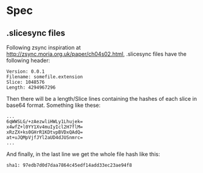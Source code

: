 Spec
====

.slicesync files
----------------

Following zsync inspiration at http://zsync.moria.org.uk/paper/ch04s02.html, .slicesync files have the following header:

    Version: 0.0.1
    Filename: somefile.extension
    Slice: 1048576
    Length: 4294967296

Then there will be a length/Slice lines containing the hashes of each slice in base64 format. Something like these:

    ...
    6qWWSLG/+zAezwliHWLy1Lhujek=
    x4wfZ+l0YY1Xv4muIyIcl2H7flM=
    xRzZX+ks0GHrR1KDtvpBVDxQAdQ=
    at+uJQMpVjfJYl2aUD4dJUSnmrc=
    ...

And finally, in the last line we get the whole file hash like this:

    sha1: 97edb7d0d7daa7864c45edf14add33ec23ae94f8
